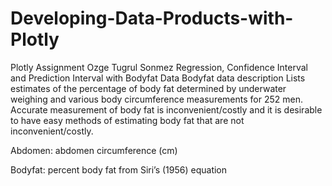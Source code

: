 # Developing-Data-Products-with-Plotly

Plotly Assignment
Ozge Tugrul Sonmez
Regression, Confidence Interval and Prediction Interval with Bodyfat Data
Bodyfat data description
Lists estimates of the percentage of body fat determined by underwater weighing and various body circumference measurements for 252 men. Accurate measurement of body fat is inconvenient/costly and it is desirable to have easy methods of estimating body fat that are not inconvenient/costly.

Abdomen: abdomen circumference (cm)

Bodyfat: percent body fat from Siri’s (1956) equation
